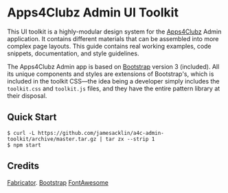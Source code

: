 # Apps4Clubz Admin UI Toolkit

This UI toolkit is a highly-modular design system for the [Apps4Clubz](http://www.apps4clubz.com) Admin application. It contains different materials that can be assembled into more complex page layouts. This guide contains real working examples, code snippets, documentation, and style guidelines.

The Apps4Clubz Admin app is based on [Bootstrap](https://github.com/twbs/bootstrap) version 3 (included). All its unique components and styles are extensions of Bootstrap's, which is included in the toolkit CSS—the idea being a developer simply includes the `toolkit.css` and `toolkit.js` files, and they have the entire pattern library at their disposal.

## Quick Start

```shell
$ curl -L https://github.com/jamesacklin/a4c-admin-toolkit/archive/master.tar.gz | tar zx --strip 1
$ npm start
```

## Credits

[Fabricator](http://twitter.com/lukeaskew).
[Bootstrap](https://github.com/twbs/bootstrap)
[FontAwesome](https://github.com/FortAwesome/Font-Awesome)
